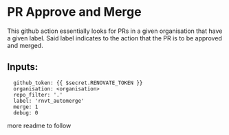 # PR Approve and Merge
This github action essentially looks for PRs in a given organisation that have a given
label. Said label indicates to the action that the PR is to be approved and merged.

## Inputs:
```
  github_token: {{ $secret.RENOVATE_TOKEN }}
  organisation: <organisation>
  repo_filter: '.'
  label: 'rnvt_automerge'
  merge: 1
  debug: 0
```

more readme to follow